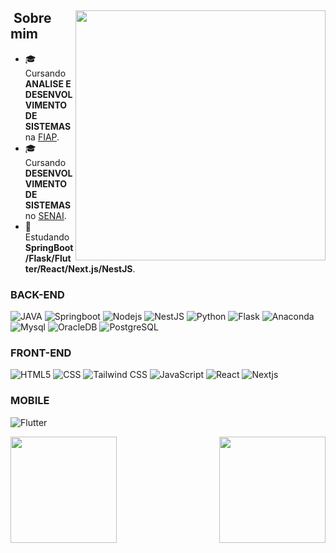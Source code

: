 <div>

<img align="right" height="400em" src="https://cdn141.picsart.com/351903186045211.png">
  
## &nbsp;Sobre mim

- 🎓 Cursando **ANALISE E DESENVOLVIMENTO DE SISTEMAS** na <a href="https://www.fiap.com.br/">FIAP</a>.
- 🎓 Cursando **DESENVOLVIMENTO DE SISTEMAS** no <a href="https://www.sp.senai.br/">SENAI</a>.
- 🌱 Estudando **SpringBoot/Flask/Flutter/React/Next.js/NestJS**.

### BACK-END

![JAVA](https://img.shields.io/badge/-java-002B4D?style=for-the-badge&logo=openjdk)
![Springboot](https://img.shields.io/badge/-springboot-002B4D?style=for-the-badge&logo=springboot)
![Nodejs](https://img.shields.io/badge/-nodejs-002B4D?style=for-the-badge&logo=nodedotjs)
![NestJS](https://img.shields.io/badge/-nestjs-002B4D?style=for-the-badge&logo=nestjs&logoColor=E60050)
![Python](https://img.shields.io/badge/-python-002B4D?style=for-the-badge&logo=python)
![Flask](https://img.shields.io/badge/-Flask-002B4D?style=for-the-badge&logo=Flask)
![Anaconda](https://img.shields.io/badge/-anaconda-002B4D?style=for-the-badge&logo=anaconda)
![Mysql](https://img.shields.io/badge/-mysql-002B4D?style=for-the-badge&logo=mysql)
![OracleDB](https://img.shields.io/badge/-oracleDB-002B4D?style=for-the-badge&logo=oracle&logoColor=white)
![PostgreSQL](https://img.shields.io/badge/-postgres-002B4D?style=for-the-badge&logo=postgresql)

### FRONT-END

![HTML5](https://img.shields.io/badge/-HTML5-001F39?style=for-the-badge&logo=HTML5)
![CSS](https://img.shields.io/badge/-CSS-001F39?style=for-the-badge&logo=CSS3&logoColor=1572B6)
![Tailwind CSS](https://img.shields.io/badge/-Tailwind-001F39?style=for-the-badge&logo=TailwindCSS)
![JavaScript](https://img.shields.io/badge/-JavaScript-001F39?style=for-the-badge&logo=javascript)
![React](https://img.shields.io/badge/-React-001F39?style=for-the-badge&logo=React)
![Nextjs](https://img.shields.io/badge/-Next.js-001F39?style=for-the-badge&logo=Next.js)


### MOBILE

![Flutter](https://img.shields.io/badge/-flutter-021632?style=for-the-badge&logo=flutter&logoColor=007ACC)


</div>

<div>
<img align="left"  height="170em"  src="https://github-readme-stats.vercel.app/api?username=QueijoQualho&show_icons=true&theme=radical">
<img align="right" height="170em" src="https://github-readme-stats.vercel.app/api/top-langs/?username=QueijoQualho&layout=compact&theme=radical">
</div>


